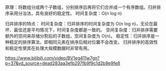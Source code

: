 原理：将数组分成两个子数组，分别排序后再将它们合并成一个有序数组。归并排序采用分治法，具有良好的稳定性。 时间复杂度：O(n log n)

归并排序的特点：
时间复杂度：归并排序的时间复杂度为 O(n log n)，无论在最坏、最佳还是平均情况下，时间复杂度都是一致的。
空间复杂度：归并排序需要额外的空间来存储分割后的子数组，空间复杂度为 O(n)。
稳定性：归并排序是一种稳定的排序算法，即相同元素在排序后相对位置不会改变。
归并排序的高效性和稳定性使其在处理大规模数据时非常有用。


https://www.bilibili.com/video/BV1eg411w7gn?p=37&vd_source=dead283aa3efb297fb9f9c1d2b8e9fe8